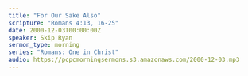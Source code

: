 ```yaml
---
title: "For Our Sake Also"
scripture: "Romans 4:13, 16-25"
date: 2000-12-03T00:00:00Z
speaker: Skip Ryan
sermon_type: morning
series: "Romans: One in Christ"
audio: https://pcpcmorningsermons.s3.amazonaws.com/2000-12-03.mp3 
---
```



